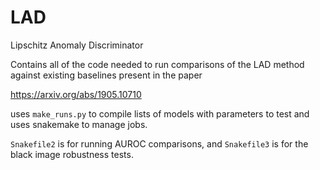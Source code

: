 # LAD
Lipschitz Anomaly Discriminator

Contains all of the code needed to run comparisons of the LAD method against existing baselines present in the paper

https://arxiv.org/abs/1905.10710

uses `make_runs.py` to compile lists of models with parameters to test and uses snakemake to manage jobs.

`Snakefile2` is for running AUROC comparisons, and `Snakefile3` is for the black image robustness tests.
